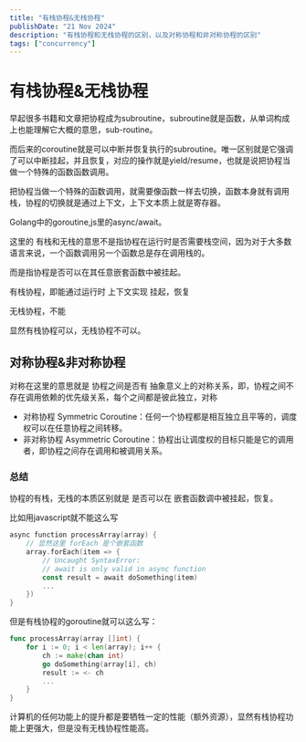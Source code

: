```yaml
---
title: "有栈协程&无栈协程"
publishDate: "21 Nov 2024"
description: "有栈协程和无栈协程的区别，以及对称协程和非对称协程的区别"
tags: ["concurrency"]
---
```



# 有栈协程&无栈协程

早起很多书籍和文章把协程成为subroutine，subroutine就是函数，从单词构成上也能理解它大概的意思，sub-routine。

而后来的coroutine就是可以中断并恢复执行的subroutine。唯一区别就是它强调了可以中断挂起，并且恢复，对应的操作就是yield/resume，也就是说把协程当做一个特殊的函数函数调用。

把协程当做一个特殊的函数调用，就需要像函数一样去切换，函数本身就有调用栈，协程的切换就是通过上下文，上下文本质上就是寄存器。

Golang中的goroutine,js里的async/await。

这里的 有栈和无栈的意思不是指协程在运行时是否需要栈空间，因为对于大多数语言来说，一个函数调用另一个函数总是存在调用栈的。

而是指协程是否可以在其任意嵌套函数中被挂起。

有栈协程，即能通过运行时 上下文实现 挂起，恢复

无栈协程，不能

显然有栈协程可以，无栈协程不可以。

## 对称协程&非对称协程

对称在这里的意思就是 协程之间是否有 抽象意义上的对称关系，即，协程之间不存在调用依赖的优先级关系，每个之间都是彼此独立，对称

- 对称协程 Symmetric Coroutine：任何一个协程都是相互独立且平等的，调度权可以在任意协程之间转移。
- 非对称协程 Asymmetric Coroutine：协程出让调度权的目标只能是它的调用者，即协程之间存在调用和被调用关系。

### 总结

协程的有栈，无栈的本质区别就是 是否可以在 嵌套函数调中被挂起，恢复。

比如用javascript就不能这么写

```go
async function processArray(array) {
    // 显然这里 forEach 是个嵌套函数
    array.forEach(item => {
        // Uncaught SyntaxError:
        // await is only valid in async function
        const result = await doSomething(item)
        ...
    })
}
```

但是有栈协程的goroutine就可以这么写：

```go
func processArray(array []int) {
    for i := 0; i < len(array); i++ {
        ch := make(chan int)
        go doSomething(array[i], ch)
        result := <- ch
        ...
    }
}
```

计算机的任何功能上的提升都是要牺牲一定的性能（额外资源），显然有栈协程功能上更强大，但是没有无栈协程性能高。
